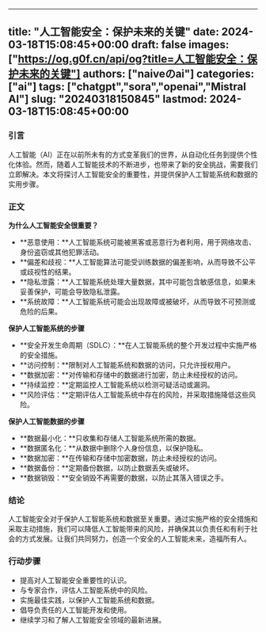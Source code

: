 
---
title: "人工智能安全：保护未来的关键"
date: 2024-03-18T15:08:45+00:00
draft: false
images: ["https://og.g0f.cn/api/og?title=人工智能安全：保护未来的关键"]
authors: ["naiveのai"]
categories: ["ai"]
tags: ["chatgpt","sora","openai","Mistral AI"]
slug: "20240318150845"
lastmod: 2024-03-18T15:08:45+00:00
---
### 引言

人工智能（AI）正在以前所未有的方式变革我们的世界，从自动化任务到提供个性化体验。然而，随着人工智能技术的不断进步，也带来了新的安全挑战，需要我们立即解决。本文将探讨人工智能安全的重要性，并提供保护人工智能系统和数据的实用步骤。

### 正文

**为什么人工智能安全很重要？**

* **恶意使用：**人工智能系统可能被黑客或恶意行为者利用，用于网络攻击、身份盗窃或其他犯罪活动。
* **偏差和歧视：**人工智能算法可能受训练数据的偏差影响，从而导致不公平或歧视性的结果。
* **隐私泄露：**人工智能系统处理大量数据，其中可能包含敏感信息，如果未妥善保护，可能会导致隐私泄露。
* **系统故障：**人工智能系统可能会出现故障或被破坏，从而导致不可预测或危险的后果。

**保护人工智能系统的步骤**

* **安全开发生命周期（SDLC）：**在人工智能系统的整个开发过程中实施严格的安全措施。
* **访问控制：**限制对人工智能系统和数据的访问，只允许授权用户。
* **数据加密：**对传输和存储中的数据进行加密，防止未经授权的访问。
* **持续监控：**定期监控人工智能系统以检测可疑活动或漏洞。
* **风险评估：**定期评估人工智能系统中存在的风险，并采取措施降低这些风险。

**保护人工智能数据的步骤**

* **数据最小化：**只收集和存储人工智能系统所需的数据。
* **数据匿名化：**从数据中删除个人身份信息，以保护隐私。
* **数据加密：**在传输和存储中加密数据，防止未经授权的访问。
* **数据备份：**定期备份数据，以防止数据丢失或破坏。
* **数据销毁：**安全销毁不再需要的数据，以防止其落入错误之手。

### 结论

人工智能安全对于保护人工智能系统和数据至关重要。通过实施严格的安全措施和采取主动措施，我们可以降低人工智能带来的风险，并确保其以负责任和有利于社会的方式发展。让我们共同努力，创造一个安全的人工智能未来，造福所有人。

### 行动步骤

* 提高对人工智能安全重要性的认识。
* 与专家合作，评估人工智能系统中的风险。
* 实施最佳实践，以保护人工智能系统和数据。
* 倡导负责任的人工智能开发和使用。
* 继续学习和了解人工智能安全领域的最新进展。